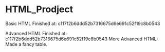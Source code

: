 # HTML_Prodject

Basic HTML Finished at: c117f2b6ddd52b7316675d6e691c52f19c8b0543

Advanced HTML Finished at: c117f2b6ddd52b7316675d6e691c52f19c8b0543
More Advanced HTML: Made a fancy table.
